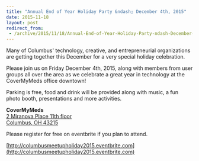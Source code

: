 ```yaml
---
title: "Annual End of Year Holiday Party &ndash; December 4th, 2015"
date: 2015-11-18
layout: post
redirect_from:
 - /archive/2015/11/18/Annual-End-of-Year-Holiday-Party-ndash-December-4th-2015.aspx
---
```



Many of Columbus' technology, creative, and entrepreneurial organizations are getting together this December for a very special holiday celebration.

Please join us on Friday December 4th, 2015, along with members from user groups all over the area as we celebrate a great year in technology at the CoverMyMeds office downtown!

Parking is free, food and drink will be provided along with music, a fun photo booth, presentations and more activities.

**CoverMyMeds**  
[2 Miranova Place 11th floor](https://goo.gl/maps/GbLFL3MPQG82)  
[Columbus, OH 43215](https://goo.gl/maps/GbLFL3MPQG82)

Please register for free on eventbrite if you plan to attend.

[http://columbusmeetupholiday2015.eventbrite.com](http://columbusmeetupholiday2015.eventbrite.com)

